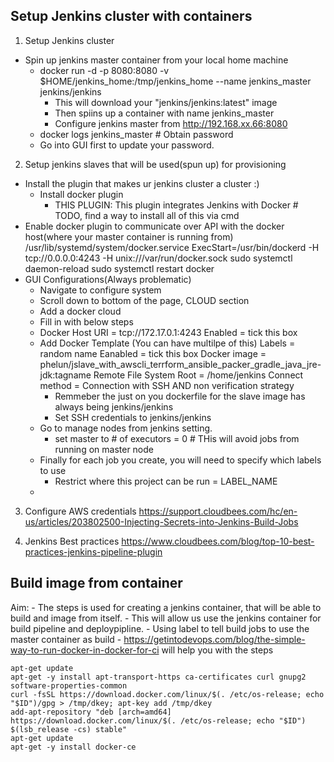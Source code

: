 ## Setup Jenkins cluster with containers  

1. Setup Jenkins cluster
  - Spin up jenkins master container from your local home machine
    - docker run -d -p 8080:8080 -v $HOME/jenkins_home:/tmp/jenkins_home --name jenkins_master jenkins/jenkins
      - This will download your "jenkins/jenkins:latest" image
      - Then spiins up a container with name jenkins_master  
      - Configure jenkins master from http://192.168.xx.66:8080
    - docker logs jenkins_master # Obtain password
    - Go into GUI first to update your password.

2. Setup jenkins slaves that will be used(spun up) for provisioning
  - Install the plugin that makes ur jenkins cluster a cluster :)
    - Install docker plugin
      - THIS PLUGIN: This plugin integrates Jenkins with Docker # TODO, find a way to install all of this via cmd
  - Enable docker plugin to communicate over API with the docker host(where your master container is running from)
        /usr/lib/systemd/system/docker.service
        ExecStart=/usr/bin/dockerd  -H tcp://0.0.0.0:4243 -H unix:///var/run/docker.sock
        sudo systemctl daemon-reload
        sudo systemctl restart docker
  - GUI Configurations(Always problematic)
    - Navigate to configure system 
    - Scroll down to bottom of the page, CLOUD section
    - Add a docker cloud 
    - Fill in with below steps
    - Docker Host URI = tcp://172.17.0.1:4243
      Enabled = tick this box
    - Add Docker Template (You can have multilpe of this)
      Labels = random name
      Eanabled = tick this box
      Docker image =  phelun/jslave_with_awscli_terrform_ansible_packer_gradle_java_jre-jdk:tagname
      Remote File System Root = /home/jenkins
      Connect method = Connection with SSH AND non verification strategy
        - Remmeber the just on you dockerfile for the slave image has always being jenkins/jenkins
        - Set SSH credentials to jenkins/jenkins
    - Go to manage nodes from jenkins setting.
        - set master to 	# of executors = 0 # THis will avoid jobs from running on master node
    - Finally for each job you create, you will need to specify which labels to use
        - Restrict where this project can be run = LABEL_NAME
    -

3. Configure AWS credentials
https://support.cloudbees.com/hc/en-us/articles/203802500-Injecting-Secrets-into-Jenkins-Build-Jobs

4. Jenkins Best practices 
https://www.cloudbees.com/blog/top-10-best-practices-jenkins-pipeline-plugin


## Build image from container
Aim: 
    - The steps is used for creating a jenkins container, that will be able to build and image from itself. 
    - This will allow us use the jenkins container for build pipeline and deploypipline.
    - Using label to tell build jobs to use the master container as build 
    - https://getintodevops.com/blog/the-simple-way-to-run-docker-in-docker-for-ci will help you with the steps 

```
apt-get update 
apt-get -y install apt-transport-https ca-certificates curl gnupg2 software-properties-common 
curl -fsSL https://download.docker.com/linux/$(. /etc/os-release; echo "$ID")/gpg > /tmp/dkey; apt-key add /tmp/dkey 
add-apt-repository "deb [arch=amd64] https://download.docker.com/linux/$(. /etc/os-release; echo "$ID") $(lsb_release -cs) stable" 
apt-get update 
apt-get -y install docker-ce
```
